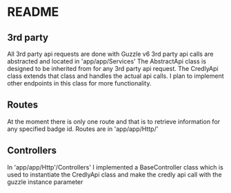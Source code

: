 README
======

## 3rd party 
All 3rd party api requests are done with Guzzle v6
3rd party api calls are abstracted and located in 'app/app/Services'
The AbstractApi class is designed to be inherited from for any 3rd party api request.
The CredlyApi class extends that class and handles the actual api calls. I plan
to implement other endpoints in this class for more functionality.

## Routes
At the moment there is only one route and that is to retrieve information for 
any specified badge id. Routes are in 'app/app/Http/'

## Controllers
In 'app/app/Http'/Controllers' I implemented a BaseController class which is
used to instantiate the CredlyApi class and make the credly api call with the guzzle
instance parameter
